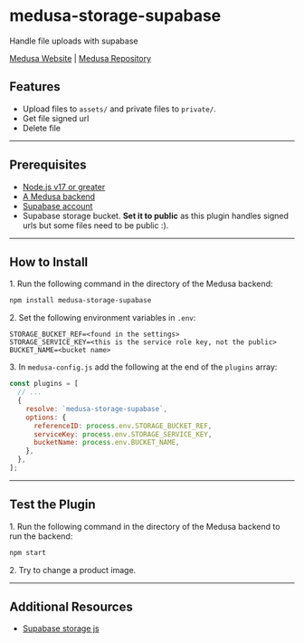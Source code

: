 # medusa-storage-supabase

Handle file uploads with supabase

[Medusa Website](https://medusajs.com/) | [Medusa Repository](https://github.com/medusajs/medusa)

## Features

- Upload files to `assets/` and private files to `private/`.
- Get file signed url
- Delete file

---

## Prerequisites

- [Node.js v17 or greater](https://nodejs.org/en)
- [A Medusa backend](https://docs.medusajs.com/development/backend/install)
- [Supabase account](https://supabase.com/)
- Supabase storage bucket. **Set it to public** as this plugin handles signed urls but some files need to be public :).

---

## How to Install

1\. Run the following command in the directory of the Medusa backend:

```bash
npm install medusa-storage-supabase
```

2\. Set the following environment variables in `.env`:

```dotenv
STORAGE_BUCKET_REF=<found in the settings>
STORAGE_SERVICE_KEY=<this is the service role key, not the public>
BUCKET_NAME=<bucket name>
```

3\. In `medusa-config.js` add the following at the end of the `plugins` array:

```js
const plugins = [
  // ...
  {
    resolve: `medusa-storage-supabase`,
    options: {
      referenceID: process.env.STORAGE_BUCKET_REF,
      serviceKey: process.env.STORAGE_SERVICE_KEY,
      bucketName: process.env.BUCKET_NAME,
    },
  },
];
```

---

## Test the Plugin

1\. Run the following command in the directory of the Medusa backend to run the backend:

```bash
npm start
```

2\. Try to change a product image.

---

## Additional Resources

- [Supabase storage js](https://github.com/supabase/storage-js)
